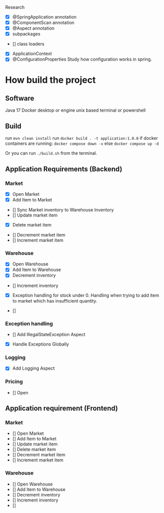 Research 
- [x] @SpringApplication annotation 
- [x] @ComponentScan annotation
- [x] @Aspect annotation
- [x] subpackages 
- [] class loaders
- [x] ApplicationContext
- [x] @ConfigurationProperties
Study how configuration works in spring.

# How build the project

## Software 
Java 17 
Docker desktop or engine
unix based terminal or powershell

## Build 
run `mvn clean install`
run `docker build . -t application:1.0.0`
if docker containers are running: `docker compose down -v` 
else `docker compose up -d`

Or you can run `./build.sh` from the terminal. 

## Application Requirements (Backend)

### Market 

- [x] Open Market 
- [x] Add Item to Market 
- [] Sync Market inventory to Warehouse Inventory 
- [] Update market item 
- [x] Delete market item 
- [] Decrement market item 
- [] Increment market item 

### Warehouse 
- [x] Open Warehouse 
- [x] Add Item to Warehouse
- [x] Decrement inventory 
- [] Increment inventory
- [x] Exception handling for stock under 0. Handling when trying to add item to market which has insufficient quantity. 
- [] 

### Exception handling 
- [] Add IllegalStateException Aspect 
- [x] Handle Exceptions Globally 


### Logging
- [x] Add Logging Aspect 

### Pricing 
- [] Open 


## Application requirement (Frontend)

### Market 

- [] Open Market 
- [] Add Item to Market 
- [] Update market item 
- [] Delete market item 
- [] Decrement market item 
- [] Increment market item 

### Warehouse 
- [] Open Warehouse 
- [] Add Item to Warehouse
- [] Decrement inventory 
- [] Increment inventory
- [] 


